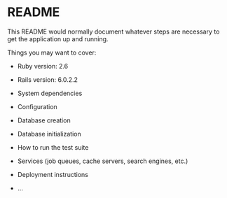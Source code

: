 # README

This README would normally document whatever steps are necessary to get the
application up and running.

Things you may want to cover:

* Ruby version: 2.6

* Rails version: 6.0.2.2

* System dependencies

* Configuration

* Database creation

* Database initialization

* How to run the test suite

* Services (job queues, cache servers, search engines, etc.)

* Deployment instructions

* ...
